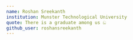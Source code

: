 ```yaml
---
name: Roshan Sreekanth
institution: Munster Technological University
quote: There is a graduate among us ඞ 
github_user: roshansreekanth
---
```

